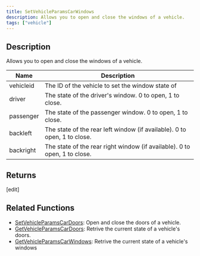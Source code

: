 ```yaml
---
title: SetVehicleParamsCarWindows
description: Allows you to open and close the windows of a vehicle.
tags: ["vehicle"]
---
```


<VersionWarn version='SA-MP 0.3.7' />

## Description

Allows you to open and close the windows of a vehicle.

| Name      | Description                                                               |
| --------- | ------------------------------------------------------------------------- |
| vehicleid | The ID of the vehicle to set the window state of                          |
| driver    | The state of the driver's window. 0 to open, 1 to close.                  |
| passenger | The state of the passenger window. 0 to open, 1 to close.                 |
| backleft  | The state of the rear left window (if available). 0 to open, 1 to close.  |
| backright | The state of the rear right window (if available). 0 to open, 1 to close. |

## Returns

[edit]

## Related Functions

- [SetVehicleParamsCarDoors](SetVehicleParamsCarDoors.md): Open and close the doors of a vehicle.
- [GetVehicleParamsCarDoors](GetVehicleParamsCarDoors.md): Retrive the current state of a vehicle's doors.
- [GetVehicleParamsCarWindows](GetVehicleParamsCarWindows.md): Retrive the current state of a vehicle's windows
